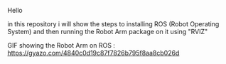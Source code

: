Hello


in this repository i will show the steps to installing ROS (Robot Operating System)
and then running the Robot Arm package on it using "RVIZ"

GIF showing the Robot Arm on ROS : https://gyazo.com/4840c0d19c87f7826b795f8aa8cb026d
